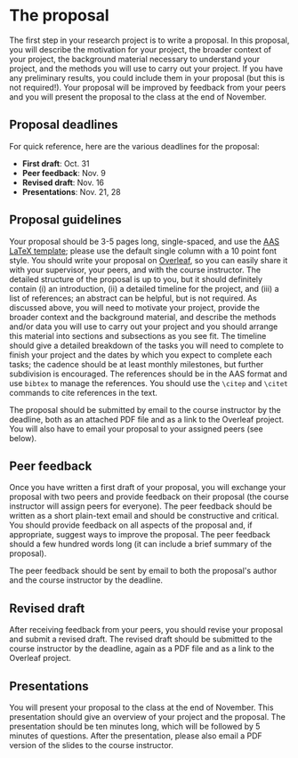# The proposal

The first step in your research project is to write a proposal. In this proposal, you 
will describe the motivation for your project, the broader context of your project,
the background material necessary to understand your project, 
and the methods you will use to carry out your project. If you have any preliminary
results, you could include them in your proposal (but this is not required!). Your 
proposal will be improved by feedback from your peers and you will present the 
proposal to the class at the end of November.

## Proposal deadlines

For quick reference, here are the various deadlines for the proposal:

* **First draft**: Oct. 31
* **Peer feedback**: Nov. 9
* **Revised draft**: Nov. 16
* **Presentations**: Nov. 21, 28

## Proposal guidelines

Your proposal should be 3-5 pages long, single-spaced, and use the 
[AAS LaTeX template](https://journals.aas.org/authors/aastex/aasguide.html); please 
use the default single column with a 10 point font style. You should write your 
proposal on [Overleaf](https://www.overleaf.com/), so you 
can easily share it with your supervisor, your peers, and with the course instructor. The 
detailed structure of the proposal is up to you, but it should definitely contain 
(i) an introduction, (ii) a detailed timeline for the project, and (iii) a list of
references; an abstract can be helpful, but is not required. 
As discussed above, you will need to motivate your project, provide the 
broader context and the background material, and describe the methods and/or data 
you will use to carry out your project and you should arrange this material into 
sections and subsections as you see fit. The timeline should give a detailed breakdown
of the tasks you will need to complete to finish your project and the dates by which
you expect to complete each tasks; the cadence should be at least monthly milestones, 
but further subdivision is encouraged. The references should be in the AAS format and
use ``bibtex`` to manage the references. You should use the ``\citep`` and ``\citet``
commands to cite references in the text.

The proposal should be submitted by email to the course instructor by the deadline, 
both as an attached PDF file and as a link to the Overleaf project. You will also have 
to email your proposal to your assigned peers (see below).

## Peer feedback

Once you have written a first draft of your proposal, you will exchange your proposal
with two peers and provide feedback on their proposal (the course instructor will 
assign peers for everyone). The peer feedback should be written as a short plain-text
email and should be constructive and critical. You should provide feedback on
all aspects of the proposal and, if appropriate, suggest ways to improve the proposal. 
The peer feedback should a few hundred words long (it can include a brief summary of 
the proposal).

The peer feedback should be sent by email to both the 
proposal's author and the course instructor by the deadline.

## Revised draft

After receiving feedback from your peers, you should revise your proposal and submit
a revised draft. The revised draft should be submitted to the course instructor by the
deadline, again as a PDF file and as a link to the Overleaf project.

## Presentations

You will present your proposal to the class at the end of November. This presentation 
should give an overview of your project and the proposal. The presentation should be 
ten minutes long, which will be followed by 5 minutes of questions. After the 
presentation, please also email a PDF version of the slides to the course instructor.